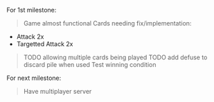 For 1st milestone:
> Game almost functional
> Cards needing fix/implementation:
  - Attack 2x
  - Targetted Attack 2x
> TODO allowing multiple cards being played
> TODO add defuse to discard pile when used
> Test winning condition

For next milestone:
> Have multiplayer server
